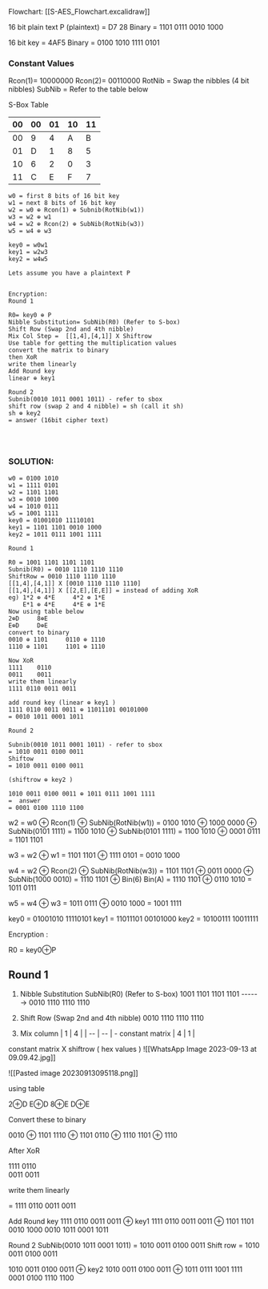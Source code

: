  
Flowchart:
[[S-AES_Flowchart.excalidraw]]


16 bit plain text 
P (plaintext) = D7 28
Binary = 1101 0111 0010 1000

16 bit key = 4AF5
Binary = 0100 1010 1111 0101

### Constant Values
Rcon(1)= 10000000
Rcon(2)= 00110000
RotNib = Swap the nibbles (4 bit nibbles)
SubNib = Refer to the table below

S-Box Table

| 00  | 00  | 01  | 10  | 11  |
| --- | --- | --- | --- | --- |
| 00  | 9   | 4   | A   | B   |
| 01  | D   | 1   | 8   | 5   |
| 10  | 6   | 2   | 0   | 3   |
| 11  | C   | E   | F   | 7   |
 

```
w0 = first 8 bits of 16 bit key
w1 = next 8 bits of 16 bit key
w2 = w0 ⊕ Rcon(1) ⊕ Subnib(RotNib(w1))
w3 = w2 ⊕ w1
w4 = w2 ⊕ Rcon(2) ⊕ SubNib(RotNib(w3))
w5 = w4 ⊕ w3

key0 = w0w1
key1 = w2w3
key2 = w4w5

Lets assume you have a plaintext P 


Encryption:
Round 1

R0= key0 ⊕ P
Nibble Substitution= SubNib(R0) (Refer to S-box)
Shift Row (Swap 2nd and 4th nibble)
Mix Col Step =  [[1,4],[4,1]] X Shiftrow 
Use table for getting the multiplication values
convert the matrix to binary
then XoR
write them linearly
Add Round key 
linear ⊕ key1

Round 2
Subnib(0010 1011 0001 1011) - refer to sbox
shift row (swap 2 and 4 nibble) = sh (call it sh)
sh ⊕ key2
= answer (16bit cipher text)




```

### SOLUTION:

```
w0 = 0100 1010
w1 = 1111 0101
w2 = 1101 1101
w3 = 0010 1000
w4 = 1010 0111
w5 = 1001 1111
key0 = 01001010 11110101
key1 = 1101 1101 0010 1000
key2 = 1011 0111 1001 1111

Round 1

R0 = 1001 1101 1101 1101
Subnib(R0) = 0010 1110 1110 1110
ShiftRow = 0010 1110 1110 1110
[[1,4],[4,1]] X [0010 1110 1110 1110]
[[1,4],[4,1]] X [[2,E],[E,E]] = instead of adding XoR
eg) 1*2 ⊕ 4*E     4*2 ⊕ 1*E
    E*1 ⊕ 4*E     4*E ⊕ 1*E 
Now using table below 
2⊕D     8⊕E
E⊕D     D⊕E
convert to binary
0010 ⊕ 1101     0110 ⊕ 1110
1110 ⊕ 1101     1101 ⊕ 1110

Now XoR
1111    0110
0011    0011
write them linearly
1111 0110 0011 0011

add round key (linear ⊕ key1 )
1111 0110 0011 0011 ⊕ 11011101 00101000
= 0010 1011 0001 1011

Round 2

Subnib(0010 1011 0001 1011) - refer to sbox
= 1010 0011 0100 0011
Shiftow
= 1010 0011 0100 0011

(shiftrow ⊕ key2 )

1010 0011 0100 0011 ⊕ 1011 0111 1001 1111
=  answer
= 0001 0100 1110 1100
```

w2 = w0 ⊕ Rcon(1) ⊕ SubNib(RotNib(w1))
= 0100 1010 ⊕ 1000 0000 ⊕ SubNib(0101 1111)
= 1100 1010  ⊕ SubNib(0101 1111)
= 1100 1010 ⊕ 0001 0111
= 1101 1101

w3 = w2 ⊕ w1
= 1101 1101 ⊕ 1111 0101
= 0010 1000

w4 = w2 ⊕ Rcon(2) ⊕ SubNib(RotNib(w3))
= 1101 1101 ⊕ 0011 0000 ⊕ SubNib(1000 0010)
= 1110 1101 ⊕ Bin(6) Bin(A)
= 1110 1101 ⊕ 0110 1010
= 1011 0111

w5 = w4 ⊕ w3
= 1011 0111 ⊕ 0010 1000
= 1001 1111

key0 = 01001010 11110101
key1 = 11011101 00101000
key2 = 10100111 10011111

Encryption : 

R0 = key0⊕P

## Round 1

1) Nibble Substitution
SubNib(R0) (Refer to S-box) 
1001 1101 1101 1101 ------> 0010 1110 1110 1110

2) Shift Row (Swap 2nd and 4th nibble)
0010 1110 1110 1110

3) Mix column
| 1   | 4   |
| --  | --  |        -   constant matrix
| 4   |  1  |     


constant matrix X shiftrow ( hex values ) 
![[WhatsApp Image 2023-09-13 at 09.09.42.jpg]]


![[Pasted image 20230913095118.png]]


using table
 
2⊕D     E⊕D
8⊕E      D⊕E

Convert these to binary

0010 ⊕ 1101     1110 ⊕ 1101
0110 ⊕ 1110     1101 ⊕ 1110

After XoR

1111    0110        
0011    0011     

write them linearly

= 1111 0110 0011 0011

Add Round key
1111 0110 0011 0011  ⊕ key1 
1111 0110 0011 0011  ⊕ 1101 1101 0010 1000
0010 1011 0001 1011

Round 2
SubNib(0010 1011 0001 1011) = 1010 0011 0100 0011
Shift row = 1010 0011 0100 0011

1010 0011 0100 0011 ⊕ key2
1010 0011 0100 0011 ⊕ 1011 0111 1001 1111
0001 0100 1110 1100